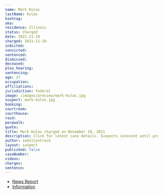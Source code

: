 ```yaml
---
name: Mark Kulas
lastName: Kulas
hashtag:
aka:
residence: Illinois
status: Charged
date: 2021-11-19
charged: 2021-11-19
indicted:
convicted:
sentenced:
dismissed:
deceased:
plea_hearing:
sentencing:
age: 27
occupation:
affiliations:
jurisdiction: Federal
image: /images/preview/mark-kulas.jpg
suspect: mark-kulas.jpg
booking:
courtroom:
courthouse:
raid:
perpwalk:
quote:
title: Mark Kulas charged on November 19, 2021
description: Click for latest case details. Suspects innocent until proven guilty.
author: seditiontrack
layout: suspect
published: false
caseNumber:
videos:
charges:
sentence:
---
```

- [News Report](https://chicago.suntimes.com/crime/2021/11/23/22799088/lake-forest-man-to-plead-guilty-to-charges-in-jan-6-capitol-riot-feds)
- [Information](https://extremism.gwu.edu/sites/g/files/zaxdzs2191/f/Mark%20Kulas%20Information.pdf)
